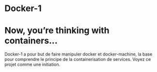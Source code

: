 # Docker-1
# Now, you’re thinking with containers...

Docker-1 a pour but de faire manipuler docker et docker-machine, la base pour
comprendre le principe de la containerisation de services. Voyez ce projet comme une
initiation.
